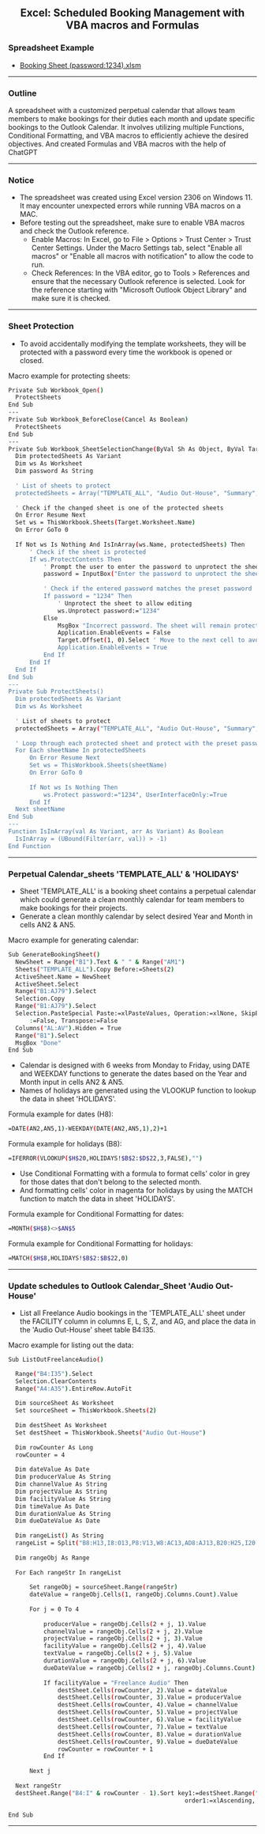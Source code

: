 <h2 align="center">Excel: Scheduled Booking Management with VBA macros and Formulas</h1>
</div>

### Spreadsheet Example
- [Booking Sheet (password:1234).xlsm](https://github.com/Pwang0722/Excel_PerpetualCalendar_OutlookCalendar/raw/main/Booking%20Sheet%20Template%20(password-1234).xlsm)

---

### Outline
A spreadsheet with a customized perpetual calendar that allows team members to make bookings for their duties each month and update specific bookings to the Outlook Calendar. It involves utilizing multiple Functions, Conditional Formatting, and VBA macros to efficiently achieve the desired objectives. And created Formulas and VBA macros with the help of ChatGPT

---

### Notice
- The spreadsheet was created using Excel version 2306 on Windows 11. It may encounter unexpected errors while running VBA macros on a MAC.
- Before testing out the spreadsheet, make sure to enable VBA macros and check the Outlook reference.
  - Enable Macros: In Excel, go to File > Options > Trust Center > Trust Center Settings. Under the Macro Settings tab, select "Enable all macros" or "Enable all macros with notification" to allow the code to run.
  - Check References: In the VBA editor, go to Tools > References and ensure that the necessary Outlook reference is selected. Look for the reference starting with "Microsoft Outlook Object Library" and make sure it is checked.
  
---
### Sheet Protection 
- To avoid accidentally modifying the template worksheets, they will be protected with a password every time the workbook is opened or closed.
  
Macro example for protecting sheets:
  ```bash
Private Sub Workbook_Open()
    ProtectSheets
End Sub
---
Private Sub Workbook_BeforeClose(Cancel As Boolean)
    ProtectSheets
End Sub
---
Private Sub Workbook_SheetSelectionChange(ByVal Sh As Object, ByVal Target As Range)
    Dim protectedSheets As Variant
    Dim ws As Worksheet
    Dim password As String
    
    ' List of sheets to protect
    protectedSheets = Array("TEMPLATE_ALL", "Audio Out-House", "Summary", "HOLIDAYS")
    
    ' Check if the changed sheet is one of the protected sheets
    On Error Resume Next
    Set ws = ThisWorkbook.Sheets(Target.Worksheet.Name)
    On Error GoTo 0
    
    If Not ws Is Nothing And IsInArray(ws.Name, protectedSheets) Then
        ' Check if the sheet is protected
        If ws.ProtectContents Then
            ' Prompt the user to enter the password to unprotect the sheet
            password = InputBox("Enter the password to unprotect the sheet:", "Password")
            
            ' Check if the entered password matches the preset password
            If password = "1234" Then
                ' Unprotect the sheet to allow editing
                ws.Unprotect password:="1234"
            Else
                MsgBox "Incorrect password. The sheet will remain protected.", vbExclamation
                Application.EnableEvents = False
                Target.Offset(1, 0).Select ' Move to the next cell to avoid an infinite loop
                Application.EnableEvents = True
            End If
        End If
    End If
End Sub
---
Private Sub ProtectSheets()
    Dim protectedSheets As Variant
    Dim ws As Worksheet
    
    ' List of sheets to protect
    protectedSheets = Array("TEMPLATE_ALL", "Audio Out-House", "Summary", "HOLIDAYS")
    
    ' Loop through each protected sheet and protect with the preset password
    For Each sheetName In protectedSheets
        On Error Resume Next
        Set ws = ThisWorkbook.Sheets(sheetName)
        On Error GoTo 0
        
        If Not ws Is Nothing Then
            ws.Protect password:="1234", UserInterfaceOnly:=True
        End If
    Next sheetName
End Sub
---
Function IsInArray(val As Variant, arr As Variant) As Boolean
    IsInArray = (UBound(Filter(arr, val)) > -1)
End Function
  ```
---

### Perpetual Calendar_sheets 'TEMPLATE_ALL' & 'HOLIDAYS'
- Sheet 'TEMPLATE_ALL' is a booking sheet contains a perpetual calendar which could generate a clean monthly calendar for team members to make bookings for their projects.
- Generate a clean monthly calendar by select desired Year and Month in cells AN2 & AN5.

Macro example for generating calendar:
  ```bash
Sub GenerateBookingSheet()
    NewSheet = Range("B1").Text & " " & Range("AM1")
    Sheets("TEMPLATE_ALL").Copy Before:=Sheets(2)
    ActiveSheet.Name = NewSheet
    ActiveSheet.Select
    Range("B1:AJ79").Select
    Selection.Copy
    Range("B1:AJ79").Select
    Selection.PasteSpecial Paste:=xlPasteValues, Operation:=xlNone, SkipBlanks _
        :=False, Transpose:=False
    Columns("AL:AV").Hidden = True
    Range("B1").Select
    MsgBox "Done"
End Sub
  ```
- Calendar is designed with 6 weeks from Monday to Friday, using DATE and WEEKDAY functions to generate the dates based on the Year and Month input in cells AN2 & AN5.
- Names of holidays are generated using the VLOOKUP function to lookup the data in sheet 'HOLIDAYS'.
  
Formula example for dates (H8):
  ```bash
=DATE(AN2,AN5,1)-WEEKDAY(DATE(AN2,AN5,1),2)+1
  ```
Formula example for holidays (B8):
  ```bash
=IFERROR(VLOOKUP($H$20,HOLIDAYS!$B$2:$D$22,3,FALSE),"")
  ```
- Use Conditional Formatting with a formula to format cells' color in grey for those dates that don't belong to the selected month.
- And formatting cells' color in magenta for holidays by using the MATCH function to match the data in sheet 'HOLIDAYS'.

Formula example for Conditional Formatting for dates:
  ```bash
=MONTH($H$8)<>$AN$5
 ```
Formula example for Conditional Formatting for holidays:
  ```bash
=MATCH($H$8,HOLIDAYS!$B$2:$B$22,0)
 ```

---

### Update schedules to Outlook Calendar_Sheet 'Audio Out-House'
- List all Freelance Audio bookings in the 'TEMPLATE_ALL' sheet under the FACILITY column in columns E, L, S, Z, and AG, and place the data in the 'Audio Out-House' sheet table B4:I35.

Macro example for listing out the data:
  ```bash
Sub ListOutFreelanceAudio()

    Range("B4:I35").Select
    Selection.ClearContents
    Range("A4:A35").EntireRow.AutoFit
    
    Dim sourceSheet As Worksheet
    Set sourceSheet = ThisWorkbook.Sheets(2)
    
    Dim destSheet As Worksheet
    Set destSheet = ThisWorkbook.Sheets("Audio Out-House")
    
    Dim rowCounter As Long
    rowCounter = 4
    
    Dim dateValue As Date
    Dim producerValue As String
    Dim channelValue As String
    Dim projectValue As String
    Dim facilityValue As String
    Dim timeValue As Date
    Dim durationValue As String
    Dim dueDateValue As Date
    
    Dim rangeList() As String
    rangeList = Split("B8:H13,I8:O13,P8:V13,W8:AC13,AD8:AJ13,B20:H25,I20:O25,P20:V25,W20:AC25,AD20:AJ25,B32:H37,I32:O37,P32:V37,W32:AC37,AD32:AJ37,B44:H49,I44:O49,P44:V49,W44:AC49,AD44:AJ49,B56:H61,I56:O61,P56:V61,W56:AC61,AD56:AJ61,B68:H73,I68:O73,P68:V73,W68:AC73,AD68:AJ73", ",")
    
    Dim rangeObj As Range
    
    For Each rangeStr In rangeList
        
        Set rangeObj = sourceSheet.Range(rangeStr)
        dateValue = rangeObj.Cells(1, rangeObj.Columns.Count).Value
        
        For j = 0 To 4
            
            producerValue = rangeObj.Cells(2 + j, 1).Value
            channelValue = rangeObj.Cells(2 + j, 2).Value
            projectValue = rangeObj.Cells(2 + j, 3).Value
            facilityValue = rangeObj.Cells(2 + j, 4).Value
            textValue = rangeObj.Cells(2 + j, 5).Value
            durationValue = rangeObj.Cells(2 + j, 6).Value
            dueDateValue = rangeObj.Cells(2 + j, rangeObj.Columns.Count).Value
            
            If facilityValue = "Freelance Audio" Then
                destSheet.Cells(rowCounter, 2).Value = dateValue
                destSheet.Cells(rowCounter, 3).Value = producerValue
                destSheet.Cells(rowCounter, 4).Value = channelValue
                destSheet.Cells(rowCounter, 5).Value = projectValue
                destSheet.Cells(rowCounter, 6).Value = facilityValue
                destSheet.Cells(rowCounter, 7).Value = textValue
                destSheet.Cells(rowCounter, 8).Value = durationValue
                destSheet.Cells(rowCounter, 9).Value = dueDateValue
                rowCounter = rowCounter + 1
            End If
            
        Next j
        
    Next rangeStr
    destSheet.Range("B4:I" & rowCounter - 1).Sort key1:=destSheet.Range("I4:I" & rowCounter - 1), _
                                                    order1:=xlAscending, Header:=xlNo

End Sub
```
---

